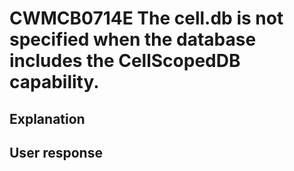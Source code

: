 # CWMCB0714E The cell.db is not specified when the database includes the CellScopedDB capability.

## Explanation

## User response